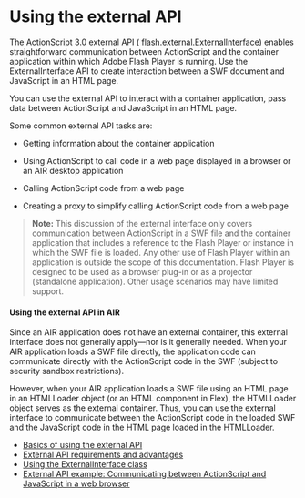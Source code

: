 # Using the external API

The ActionScript 3.0 external API (
[flash.external.ExternalInterface](https://help.adobe.com/en_US/FlashPlatform/reference/actionscript/3/flash/external/ExternalInterface.html))
enables straightforward communication between ActionScript and the container
application within which Adobe Flash Player is running. Use the
ExternalInterface API to create interaction between a SWF document and
JavaScript in an HTML page.

You can use the external API to interact with a container application, pass data
between ActionScript and JavaScript in an HTML page.

Some common external API tasks are:

- Getting information about the container application

- Using ActionScript to call code in a web page displayed in a browser or an AIR
  desktop application

- Calling ActionScript code from a web page

- Creating a proxy to simplify calling ActionScript code from a web page

> **Note:** This discussion of the external interface only covers communication
> between ActionScript in a SWF file and the container application that includes
> a reference to the Flash Player or instance in which the SWF file is loaded.
> Any other use of Flash Player within an application is outside the scope of
> this documentation. Flash Player is designed to be used as a browser plug-in
> or as a projector (standalone application). Other usage scenarios may have
> limited support.

#### Using the external API in AIR

Since an AIR application does not have an external container, this external
interface does not generally apply—nor is it generally needed. When your AIR
application loads a SWF file directly, the application code can communicate
directly with the ActionScript code in the SWF (subject to security sandbox
restrictions).

However, when your AIR application loads a SWF file using an HTML page in an
HTMLLoader object (or an HTML component in Flex), the HTMLLoader object serves
as the external container. Thus, you can use the external interface to
communicate between the ActionScript code in the loaded SWF and the JavaScript
code in the HTML page loaded in the HTMLLoader.

- [Basics of using the external API](./basics-of-using-the-external-api.md)
- [External API requirements and advantages](./external-api-requirements-and-advantages.md)
- [Using the ExternalInterface class](./using-the-externalinterface-class.md)
- [External API example: Communicating between ActionScript and JavaScript in a web browser](./external-api-example-communicating-between-actionscript-and-javascript-in-a-web-browser.md)
